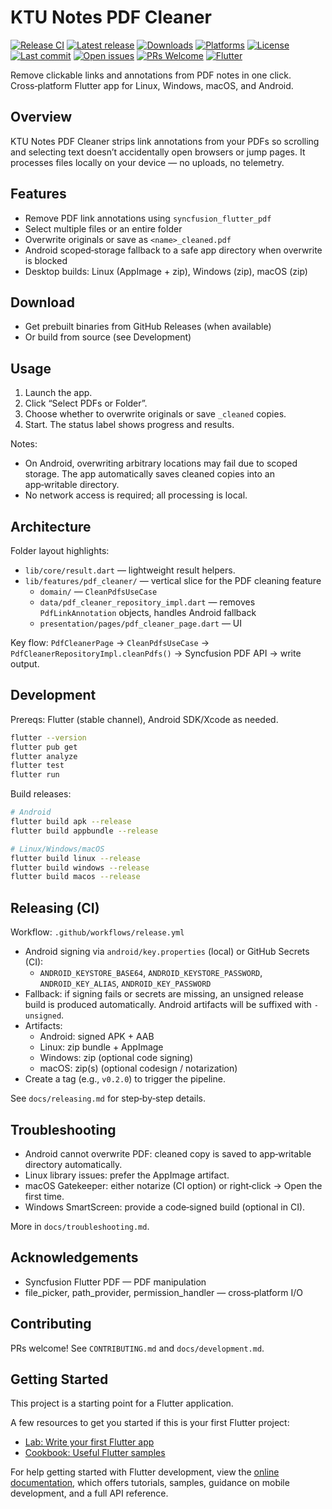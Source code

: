 # KTU Notes PDF Cleaner

[![Release CI](https://github.com/shadil-rayyan/ktu-note-cleaner/actions/workflows/release.yml/badge.svg)](https://github.com/shadil-rayyan/ktu-note-cleaner/actions/workflows/release.yml)
[![Latest release](https://img.shields.io/github/v/release/shadil-rayyan/ktu-note-cleaner)](https://github.com/shadil-rayyan/ktu-note-cleaner/releases/latest)
[![Downloads](https://img.shields.io/github/downloads/shadil-rayyan/ktu-note-cleaner/total)](https://github.com/shadil-rayyan/ktu-note-cleaner/releases)
[![Platforms](https://img.shields.io/badge/platforms-Android%20%7C%20Linux%20%7C%20Windows%20%7C%20macOS-blue)](#)
[![License](https://img.shields.io/github/license/shadil-rayyan/ktu-note-cleaner)](./LICENSE)
[![Last commit](https://img.shields.io/github/last-commit/shadil-rayyan/ktu-note-cleaner)](https://github.com/shadil-rayyan/ktu-note-cleaner/commits)
[![Open issues](https://img.shields.io/github/issues/shadil-rayyan/ktu-note-cleaner)](https://github.com/shadil-rayyan/ktu-note-cleaner/issues)
[![PRs Welcome](https://img.shields.io/badge/PRs-welcome-brightgreen.svg)](./CONTRIBUTING.md)
[![Flutter](https://img.shields.io/badge/Flutter-stable-blue?logo=flutter)](https://flutter.dev)

Remove clickable links and annotations from PDF notes in one click. Cross‑platform Flutter app for Linux, Windows, macOS, and Android.

## Overview

KTU Notes PDF Cleaner strips link annotations from your PDFs so scrolling and selecting text doesn’t accidentally open browsers or jump pages. It processes files locally on your device — no uploads, no telemetry.

## Features

- Remove PDF link annotations using `syncfusion_flutter_pdf`
- Select multiple files or an entire folder
- Overwrite originals or save as `<name>_cleaned.pdf`
- Android scoped‑storage fallback to a safe app directory when overwrite is blocked
- Desktop builds: Linux (AppImage + zip), Windows (zip), macOS (zip)

## Download

- Get prebuilt binaries from GitHub Releases (when available)
- Or build from source (see Development)

## Usage

1. Launch the app.
2. Click “Select PDFs or Folder”.
3. Choose whether to overwrite originals or save `_cleaned` copies.
4. Start. The status label shows progress and results.

Notes:
- On Android, overwriting arbitrary locations may fail due to scoped storage. The app automatically saves cleaned copies into an app‑writable directory.
- No network access is required; all processing is local.

## Architecture

Folder layout highlights:

- `lib/core/result.dart` — lightweight result helpers.
- `lib/features/pdf_cleaner/` — vertical slice for the PDF cleaning feature
  - `domain/` — `CleanPdfsUseCase`
  - `data/pdf_cleaner_repository_impl.dart` — removes `PdfLinkAnnotation` objects, handles Android fallback
  - `presentation/pages/pdf_cleaner_page.dart` — UI

Key flow:
`PdfCleanerPage` → `CleanPdfsUseCase` → `PdfCleanerRepositoryImpl.cleanPdfs()` → Syncfusion PDF API → write output.

## Development

Prereqs: Flutter (stable channel), Android SDK/Xcode as needed.

```bash
flutter --version
flutter pub get
flutter analyze
flutter test
flutter run
```

Build releases:

```bash
# Android
flutter build apk --release
flutter build appbundle --release

# Linux/Windows/macOS
flutter build linux --release
flutter build windows --release
flutter build macos --release
```

## Releasing (CI)

Workflow: `.github/workflows/release.yml`

- Android signing via `android/key.properties` (local) or GitHub Secrets (CI):
  - `ANDROID_KEYSTORE_BASE64`, `ANDROID_KEYSTORE_PASSWORD`, `ANDROID_KEY_ALIAS`, `ANDROID_KEY_PASSWORD`
- Fallback: if signing fails or secrets are missing, an unsigned release build is produced automatically. Android artifacts will be suffixed with `-unsigned`.
- Artifacts:
  - Android: signed APK + AAB
  - Linux: zip bundle + AppImage
  - Windows: zip (optional code signing)
  - macOS: zip(s) (optional codesign / notarization)
- Create a tag (e.g., `v0.2.0`) to trigger the pipeline.

See `docs/releasing.md` for step‑by‑step details.

## Troubleshooting

- Android cannot overwrite PDF: cleaned copy is saved to app‑writable directory automatically.
- Linux library issues: prefer the AppImage artifact.
- macOS Gatekeeper: either notarize (CI option) or right‑click → Open the first time.
- Windows SmartScreen: provide a code‑signed build (optional in CI).

More in `docs/troubleshooting.md`.

## Acknowledgements

- Syncfusion Flutter PDF — PDF manipulation
- file_picker, path_provider, permission_handler — cross‑platform I/O

## Contributing

PRs welcome! See `CONTRIBUTING.md` and `docs/development.md`.

## Getting Started

This project is a starting point for a Flutter application.

A few resources to get you started if this is your first Flutter project:

- [Lab: Write your first Flutter app](https://docs.flutter.dev/get-started/codelab)
- [Cookbook: Useful Flutter samples](https://docs.flutter.dev/cookbook)

For help getting started with Flutter development, view the
[online documentation](https://docs.flutter.dev/), which offers tutorials,
samples, guidance on mobile development, and a full API reference.
